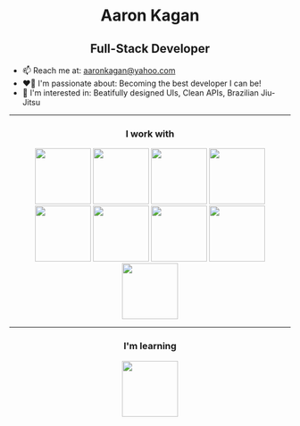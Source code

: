 
<h1 align="center"> Aaron Kagan </h1>
<h2 align="center"> Full-Stack Developer </h2>

- 📫 Reach me at: aaronkagan@yahoo.com
- ❤️‍🔥 I'm passionate about: Becoming the best developer I can be!
- 🌱 I'm interested in: Beatifully designed UIs, Clean APIs, Brazilian Jiu-Jitsu
<!-- - 📖 I’m currently reading "Algorithm Design" by Jon Kleinberg and Eva Tardos -->

---
<h3 align="center"> I work with </h3>
<div align="center">
<img width="100px" src="https://cdn.jsdelivr.net/gh/devicons/devicon/icons/react/react-original-wordmark.svg" /> 
<img width="100px" src="https://cdn.jsdelivr.net/gh/devicons/devicon/icons/css3/css3-plain-wordmark.svg" />  
<img width="100px" src="https://cdn.jsdelivr.net/gh/devicons/devicon/icons/html5/html5-plain-wordmark.svg" />
<img width="100px" src="https://cdn.jsdelivr.net/gh/devicons/devicon/icons/javascript/javascript-original.svg" /> 
<img width="100px" src="https://cdn.jsdelivr.net/gh/devicons/devicon/icons/mongodb/mongodb-original-wordmark.svg" /> 
<img width="100px" src="https://cdn.jsdelivr.net/gh/devicons/devicon/icons/nodejs/nodejs-original-wordmark.svg" /> 
<img width="100px" src="https://cdn.jsdelivr.net/gh/devicons/devicon/icons/express/express-original.svg" />
<img width="100px" src="https://cdn.jsdelivr.net/gh/devicons/devicon/icons/azure/azure-original.svg" />
<img width="100px" src="https://cdn.jsdelivr.net/gh/devicons/devicon/icons/git/git-original-wordmark.svg" />
</div>

---
<h3 align="center"> I'm learning </h3>
<div align="center">
<img width="100px" src="https://cdn.jsdelivr.net/gh/devicons/devicon/icons/typescript/typescript-original.svg" />
</div>

<!--
**aaronkagan/aaronkagan** is a ✨ _special_ ✨ repository because its `README.md` (this file) appears on your GitHub profile.

Here are some ideas to get you started:

- 🔭 I’m currently working on ...
- 🌱 I’m currently learning ...
- 👯 I’m looking to collaborate on ...
- 🤔 I’m looking for help with ...
- 💬 Ask me about ...
- 📫 How to reach me: ...
- 😄 Pronouns: ...
- ⚡ Fun fact: ...
-->
